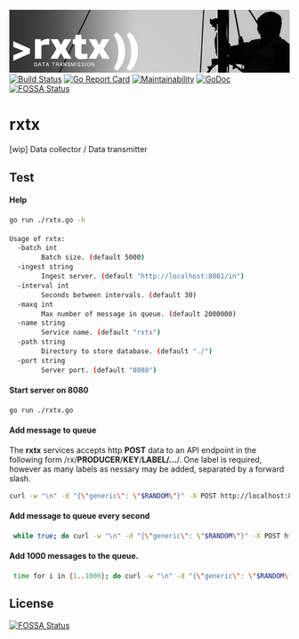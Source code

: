 ![rxtx data transmission](mast.jpg)
[![Build Status](https://travis-ci.org/cjimti/rxtx.svg?branch=master)](https://travis-ci.org/cjimti/rxtx)
[![Go Report Card](https://goreportcard.com/badge/github.com/cjimti/rxtx)](https://goreportcard.com/report/github.com/cjimti/rxtx)
[![Maintainability](https://api.codeclimate.com/v1/badges/c4cbc94c46027f0e3161/maintainability)](https://codeclimate.com/github/cjimti/rxtx/maintainability)
[![GoDoc](https://godoc.org/github.com/cjimti/irsync/rxtx?status.svg)](https://godoc.org/github.com/cjimti/rxtx/rtq)
[![FOSSA Status](https://app.fossa.io/api/projects/git%2Bgithub.com%2Fcjimti%2Frxtx.svg?type=shield)](https://app.fossa.io/projects/git%2Bgithub.com%2Fcjimti%2Frxtx?ref=badge_shield)

# rxtx
[wip] Data collector / Data transmitter

## Test

#### Help
```bash
go run ./rxtx.go -h

Usage of rxtx:
  -batch int
    	Batch size. (default 5000)
  -ingest string
    	Ingest server. (default "http://localhost:8081/in")
  -interval int
    	Seconds between intervals. (default 30)
  -maxq int
    	Max number of message in queue. (default 2000000)
  -name string
    	Service name. (default "rxtx")
  -path string
    	Directory to store database. (default "./")
  -port string
    	Server port. (default "8080")

```

#### Start server on 8080
```bash
go run ./rxtx.go 
```

#### Add message to queue

The **rxtx** services accepts http **POST** data to an API endpoint in the following form /rx/**PRODUCER**/**KEY**/**LABEL/...**/. One label is required, however as many labels as nessary may be added, separated by a forward slash.

```bash
curl -w "\n" -d "{\"generic\": \"$RANDOM\"}" -X POST http://localhost:8080/rx/me/generic_data/generic/test/data
```

#### Add message to queue every second
```bash
 while true; do curl -w "\n" -d "{\"generic\": \"$RANDOM\"}" -X POST http://localhost:8080/rx/me/generic_data/generic/test/data; sleep 1; done
 ```

#### Add 1000 messages to the queue.
```bash
 time for i in {1..1000}; do curl -w "\n" -d "{\"generic\": \"$RANDOM\"}" -X POST http://localhost:8080/rx/me/generic_data/generic/test/data; done
 ```

## License
[![FOSSA Status](https://app.fossa.io/api/projects/git%2Bgithub.com%2Fcjimti%2Frxtx.svg?type=large)](https://app.fossa.io/projects/git%2Bgithub.com%2Fcjimti%2Frxtx?ref=badge_large)